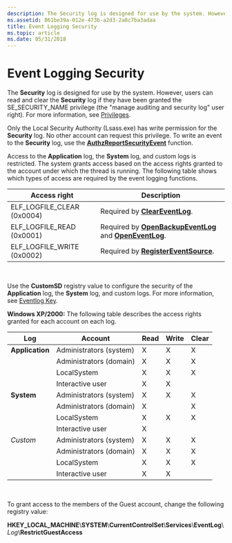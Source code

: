 ```yaml
---
description: The Security log is designed for use by the system. However, users can read and clear the Security log if they have been granted the SE\_SECURITY\_NAME privilege (the &\#0034;manage auditing and security log&\#0034; user right). For more information, see Privileges.
ms.assetid: 861be39a-012e-473b-a2d3-2a8c7ba3adaa
title: Event Logging Security
ms.topic: article
ms.date: 05/31/2018
---
```


# Event Logging Security

The **Security** log is designed for use by the system. However, users can read and clear the **Security** log if they have been granted the SE\_SECURITY\_NAME privilege (the "manage auditing and security log" user right). For more information, see [Privileges](/windows/desktop/SecAuthZ/privileges).

Only the Local Security Authority (Lsass.exe) has write permission for the **Security** log. No other account can request this privilege. To write an event to the **Security** log, use the [**AuthzReportSecurityEvent**](/windows/desktop/api/authz/nf-authz-authzreportsecurityevent) function.

Access to the **Application** log, the **System** log, and custom logs is restricted. The system grants access based on the access rights granted to the account under which the thread is running. The following table shows which types of access are required by the event logging functions.



| Access right                 | Description                                                                                            |
|------------------------------|--------------------------------------------------------------------------------------------------------|
| ELF\_LOGFILE\_CLEAR (0x0004) | Required by [**ClearEventLog**](/windows/desktop/api/Winbase/nf-winbase-cleareventloga).                                                    |
| ELF\_LOGFILE\_READ (0x0001)  | Required by [**OpenBackupEventLog**](/windows/desktop/api/Winbase/nf-winbase-openbackupeventloga) and [**OpenEventLog**](/windows/desktop/api/Winbase/nf-winbase-openeventloga). |
| ELF\_LOGFILE\_WRITE (0x0002) | Required by [**RegisterEventSource**](/windows/desktop/api/Winbase/nf-winbase-registereventsourcea).                                        |



 

Use the **CustomSD** registry value to configure the security of the **Application** log, the **System** log, and custom logs. For more information, see [Eventlog Key](eventlog-key.md).

**Windows XP/2000:** The following table describes the access rights granted for each account on each log.

| Log             | Account                 | Read | Write | Clear |
|-----------------|-------------------------|------|-------|-------|
| **Application** | Administrators (system) | X    | X     | X     |
|                 | Administrators (domain) | X    | X     | X     |
|                 | LocalSystem             | X    | X     | X     |
|                 | Interactive user        | X    | X     |       |
| **System**      | Administrators (system) | X    | X     | X     |
|                 | Administrators (domain) | X    |       | X     |
|                 | LocalSystem             | X    | X     | X     |
|                 | Interactive user        | X    |       |       |
| *Custom*        | Administrators (system) | X    | X     | X     |
|                 | Administrators (domain) | X    | X     | X     |
|                 | LocalSystem             | X    | X     | X     |
|                 | Interactive user        | X    | X     |       |



 

To grant access to the members of the Guest account, change the following registry value:

**HKEY\_LOCAL\_MACHINE**\\**SYSTEM**\\**CurrentControlSet**\\**Services**\\**EventLog**\\*Log*\\**RestrictGuestAccess**

 

 
